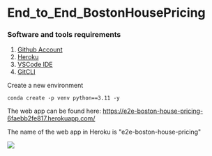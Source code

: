 # End_to_End_BostonHousePricing

### Software and tools requirements

1. [Github Account](https://github.com)
2. [Heroku](https://www.heroku.com/)
3. [VSCode IDE](https://code.visualstudio.com/)
4. [GitCLI](https://git-scm.com/book/en/v2/Getting-Started-The-Command-Line)

Create a new environment

```
conda create -p venv python==3.11 -y
```

The web app can be found here: https://e2e-boston-house-pricing-6faebb2fe817.herokuapp.com/

The name of the web app in Heroku is "e2e-boston-house-pricing"

![](https://github.com/juanelo28/End_to_End_BostonHousePricing/blob/main/demo-e2e-boston-housing-pricing-prediction.gif)